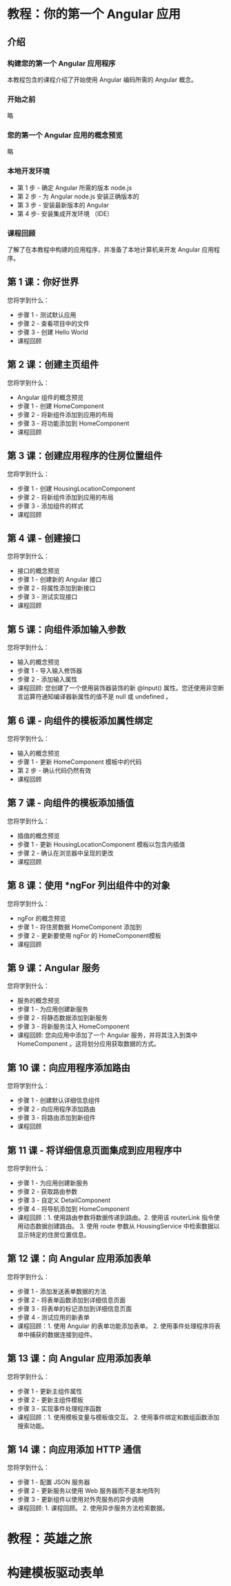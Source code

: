# 教程：你的第一个 Angular 应用
## 介绍
### 构建您的第一个 Angular 应用程序
本教程包含的课程介绍了开始使用 Angular 编码所需的 Angular 概念。

### 开始之前
略

### 您的第一个 Angular 应用的概念预览
略

### 本地开发环境
* 第 1 步 - 确定 Angular 所需的版本 node.js
* 第 2 步 - 为 Angular node.js 安装正确版本的
* 第 3 步 - 安装最新版本的 Angular
* 第 4 步- 安装集成开发环境 （IDE）

### 课程回顾
了解了在本教程中构建的应用程序，并准备了本地计算机来开发 Angular 应用程序。

## 第 1 课：你好世界
您将学到什么：
* 步骤 1 - 测试默认应用
* 步骤 2 - 查看项目中的文件
* 步骤 3 - 创建 Hello World
* 课程回顾

## 第 2 课：创建主页组件
您将学到什么：
* Angular 组件的概念预览
* 步骤 1 - 创建 HomeComponent
* 步骤 2 - 将新组件添加到应用的布局
* 步骤 3 - 将功能添加到 HomeComponent
* 课程回顾

## 第 3 课：创建应用程序的住房位置组件
您将学到什么：
* 步骤 1 - 创建 HousingLocationComponent
* 步骤 2 - 将新组件添加到应用的布局
* 步骤 3 - 添加组件的样式
* 课程回顾

## 第 4 课 - 创建接口
您将学到什么：
* 接口的概念预览
* 步骤 1 - 创建新的 Angular 接口
* 步骤 2 - 将属性添加到新接口
* 步骤 3 - 测试实现接口
* 课程回顾

## 第 5 课：向组件添加输入参数
您将学到什么：
* 输入的概念预览
* 步骤 1 - 导入输入修饰器
* 步骤 2 - 添加输入属性
* 课程回顾: 您创建了一个使用装饰器装饰的新 @Input() 属性。您还使用非空断言运算符通知编译器新属性的值不是 null 或 undefined 。

## 第 6 课 - 向组件的模板添加属性绑定
您将学到什么：
* 输入的概念预览
* 步骤 1 - 更新 HomeComponent 模板中的代码
* 第 2 步 - 确认代码仍然有效
* 课程回顾

## 第 7 课 - 向组件的模板添加插值
您将学到什么：
* 插值的概念预览
* 步骤 1 - 更新 HousingLocationComponent 模板以包含内插值
* 步骤 2 - 确认在浏览器中呈现的更改
* 课程回顾

## 第 8 课：使用 *ngFor 列出组件中的对象
您将学到什么：
* ngFor 的概念预览
* 步骤 1 - 将住房数据 HomeComponent 添加到
* 步骤 2 - 更新要使用 ngFor 的 HomeComponent模板
* 课程回顾

## 第 9 课：Angular 服务
您将学到什么：
* 服务的概念预览
* 步骤 1 - 为应用创建新服务
* 步骤 2 - 将静态数据添加到新服务
* 步骤 3 - 将新服务注入 HomeComponent
* 课程回顾: 您向应用中添加了一个 Angular 服务，并将其注入到类中 HomeComponent 。这将划分应用获取数据的方式。

## 第 10 课：向应用程序添加路由
您将学到什么：
* 步骤 1 - 创建默认详细信息组件
* 步骤 2 - 向应用程序添加路由
* 步骤 3 - 将路由添加到新组件
* 课程回顾

## 第 11 课 - 将详细信息页面集成到应用程序中
您将学到什么：
* 步骤 1 - 为应用创建新服务
* 步骤 2 - 获取路由参数
* 步骤 3 - 自定义 DetailComponent
* 步骤 4 - 将导航添加到 HomeComponent
* 课程回顾：1. 使用路由参数将数据传递到路由。2. 使用该 routerLink 指令使用动态数据创建路由。 3. 使用 route 参数从 HousingService 中检索数据以显示特定的住房位置信息。

## 第 12 课：向 Angular 应用添加表单
您将学到什么：
* 步骤 1 - 添加发送表单数据的方法
* 步骤 2 - 将表单函数添加到详细信息页面
* 步骤 3 - 将表单的标记添加到详细信息页面
* 步骤 4 - 测试应用的新表单
* 课程回顾：1. 使用 Angular 的表单功能添加表单。 2. 使用事件处理程序将表单中捕获的数据连接到组件。

## 第 13 课：向 Angular 应用添加表单
您将学到什么：
* 步骤 1 - 更新主组件属性
* 步骤 2 - 更新主组件模板
* 步骤 3 - 实现事件处理程序函数
* 课程回顾：1. 使用模板变量与模板值交互。 2. 使用事件绑定和数组函数添加搜索功能。

## 第 14 课：向应用添加 HTTP 通信
您将学到什么：
* 步骤 1 - 配置 JSON 服务器
* 步骤 2 - 更新服务以使用 Web 服务器而不是本地阵列
* 步骤 3 - 更新组件以使用对外壳服务的异步调用
* 课程回顾: 1. 课程回顾。 2. 使用异步服务方法检索数据。







# 教程：英雄之旅

# 构建模板驱动表单